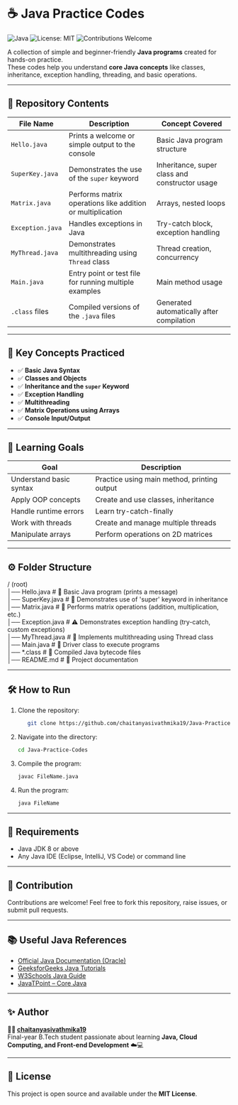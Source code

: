 # ☕ Java Practice Codes

![Java](https://img.shields.io/badge/Java-8%2B-orange?logo=java)
![License: MIT](https://img.shields.io/badge/License-MIT-green.svg)
![Contributions Welcome](https://img.shields.io/badge/Contributions-Welcome-blue.svg)

A collection of simple and beginner-friendly **Java programs** created for hands-on practice.  
These codes help you understand **core Java concepts** like classes, inheritance, exception handling, threading, and basic operations.

---

## 📁 Repository Contents

| File Name | Description | Concept Covered |
|------------|--------------|-----------------|
| `Hello.java` | Prints a welcome or simple output to the console | Basic Java program structure |
| `SuperKey.java` | Demonstrates the use of the `super` keyword | Inheritance, super class and constructor usage |
| `Matrix.java` | Performs matrix operations like addition or multiplication | Arrays, nested loops |
| `Exception.java` | Handles exceptions in Java | Try-catch block, exception handling |
| `MyThread.java` | Demonstrates multithreading using `Thread` class | Thread creation, concurrency |
| `Main.java` | Entry point or test file for running multiple examples | Main method usage |
| `.class` files | Compiled versions of the `.java` files | Generated automatically after compilation |

---

## 🧠 Key Concepts Practiced

- ✅ **Basic Java Syntax**
- ✅ **Classes and Objects**
- ✅ **Inheritance and the `super` Keyword**
- ✅ **Exception Handling**
- ✅ **Multithreading**
- ✅ **Matrix Operations using Arrays**
- ✅ **Console Input/Output**

---

## 🧩 Learning Goals

| Goal | Description |
|------|--------------|
| Understand basic syntax | Practice using main method, printing output |
| Apply OOP concepts | Create and use classes, inheritance |
| Handle runtime errors | Learn try-catch-finally |
| Work with threads | Create and manage multiple threads |
| Manipulate arrays | Perform operations on 2D matrices |

---

## ⚙️ Folder Structure


/ (root)  
│── Hello.java              # 👋 Basic Java program (prints a message)  
│── SuperKey.java           # 🧩 Demonstrates use of 'super' keyword in inheritance  
│── Matrix.java             # 🧮 Performs matrix operations (addition, multiplication, etc.)  
│── Exception.java          # ⚠️ Demonstrates exception handling (try-catch, custom exceptions)  
│── MyThread.java           # 🔄 Implements multithreading using Thread class  
│── Main.java               # 🚀 Driver class to execute programs  
│── *.class                 # 🧱 Compiled Java bytecode files  
│── README.md               # 📘 Project documentation  

 ---


## 🛠️ How to Run
1. Clone the repository:
   ```bash
      git clone https://github.com/chaitanyasivathmika19/Java-Practice-Codes.git
2. Navigate into the directory:
    ```bash
    cd Java-Practice-Codes
3. Compile the program:
   ```bash
   javac FileName.java
4. Run the program:
   ```bash
   java FileName

---

## 📘 Requirements
- Java JDK 8 or above  
- Any Java IDE (Eclipse, IntelliJ, VS Code) or command line  

---

## 🚀 Contribution
Contributions are welcome! Feel free to fork this repository, raise issues, or submit pull requests.


---

## 📚 Useful Java References

- [Official Java Documentation (Oracle)](https://docs.oracle.com/javase/8/docs/)
- [GeeksforGeeks Java Tutorials](https://www.geeksforgeeks.org/java/)
- [W3Schools Java Guide](https://www.w3schools.com/java/)
- [JavaTPoint – Core Java](https://www.javatpoint.com/java-tutorial)

---

## ✨ Author

**👩‍💻 [chaitanyasivathmika19](https://github.com/chaitanyasivathmika19)**  
Final-year B.Tech student passionate about learning **Java, Cloud Computing, and Front-end Development** ☁️💻

---

## 📄 License

This project is open source and available under the **MIT License**.

   
